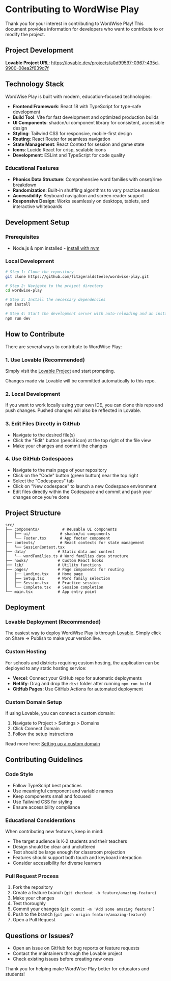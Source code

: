 # Contributing to WordWise Play

Thank you for your interest in contributing to WordWise Play! This document provides information for developers who want to contribute to or modify the project.

## Project Development

**Lovable Project URL**: https://lovable.dev/projects/a0d99597-0967-435d-9900-08ea2f639d7f

## Technology Stack

WordWise Play is built with modern, education-focused technologies:

- **Frontend Framework**: React 18 with TypeScript for type-safe development
- **Build Tool**: Vite for fast development and optimized production builds
- **UI Components**: shadcn/ui component library for consistent, accessible design
- **Styling**: Tailwind CSS for responsive, mobile-first design
- **Routing**: React Router for seamless navigation
- **State Management**: React Context for session and game state
- **Icons**: Lucide React for crisp, scalable icons
- **Development**: ESLint and TypeScript for code quality

### Educational Features

- **Phonics Data Structure**: Comprehensive word families with onset/rime breakdown
- **Randomization**: Built-in shuffling algorithms to vary practice sessions
- **Accessibility**: Keyboard navigation and screen reader support
- **Responsive Design**: Works seamlessly on desktops, tablets, and interactive whiteboards

## Development Setup

### Prerequisites

- Node.js & npm installed - [install with nvm](https://github.com/nvm-sh/nvm#installing-and-updating)

### Local Development

```sh
# Step 1: Clone the repository
git clone https://github.com/fitzgeraldsteele/wordwise-play.git

# Step 2: Navigate to the project directory
cd wordwise-play

# Step 3: Install the necessary dependencies
npm install

# Step 4: Start the development server with auto-reloading and an instant preview
npm run dev
```

## How to Contribute

There are several ways to contribute to WordWise Play:

### 1. Use Lovable (Recommended)

Simply visit the [Lovable Project](https://lovable.dev/projects/a0d99597-0967-435d-9900-08ea2f639d7f) and start prompting.

Changes made via Lovable will be committed automatically to this repo.

### 2. Local Development

If you want to work locally using your own IDE, you can clone this repo and push changes. Pushed changes will also be reflected in Lovable.

### 3. Edit Files Directly in GitHub

- Navigate to the desired file(s)
- Click the "Edit" button (pencil icon) at the top right of the file view
- Make your changes and commit the changes

### 4. Use GitHub Codespaces

- Navigate to the main page of your repository
- Click on the "Code" button (green button) near the top right
- Select the "Codespaces" tab
- Click on "New codespace" to launch a new Codespace environment
- Edit files directly within the Codespace and commit and push your changes once you're done

## Project Structure

```
src/
├── components/          # Reusable UI components
│   ├── ui/             # shadcn/ui components
│   └── Footer.tsx      # App footer component
├── contexts/           # React contexts for state management
│   └── SessionContext.tsx
├── data/              # Static data and content
│   └── wordFamilies.ts # Word families data structure
├── hooks/             # Custom React hooks
├── lib/               # Utility functions
├── pages/             # Page components for routing
│   ├── Landing.tsx    # Home page
│   ├── Setup.tsx      # Word family selection
│   ├── Session.tsx    # Practice session
│   └── Complete.tsx   # Session completion
└── main.tsx           # App entry point
```

## Deployment

### Lovable Deployment (Recommended)

The easiest way to deploy WordWise Play is through [Lovable](https://lovable.dev/projects/a0d99597-0967-435d-9900-08ea2f639d7f). Simply click on Share → Publish to make your version live.

### Custom Hosting

For schools and districts requiring custom hosting, the application can be deployed to any static hosting service:

- **Vercel**: Connect your GitHub repo for automatic deployments
- **Netlify**: Drag and drop the `dist` folder after running `npm run build`
- **GitHub Pages**: Use GitHub Actions for automated deployment

### Custom Domain Setup

If using Lovable, you can connect a custom domain:

1. Navigate to Project > Settings > Domains
2. Click Connect Domain
3. Follow the setup instructions

Read more here: [Setting up a custom domain](https://docs.lovable.dev/tips-tricks/custom-domain#step-by-step-guide)

## Contributing Guidelines

### Code Style

- Follow TypeScript best practices
- Use meaningful component and variable names
- Keep components small and focused
- Use Tailwind CSS for styling
- Ensure accessibility compliance

### Educational Considerations

When contributing new features, keep in mind:

- The target audience is K-2 students and their teachers
- Design should be clear and uncluttered
- Text should be large enough for classroom projection
- Features should support both touch and keyboard interaction
- Consider accessibility for diverse learners

### Pull Request Process

1. Fork the repository
2. Create a feature branch (`git checkout -b feature/amazing-feature`)
3. Make your changes
4. Test thoroughly
5. Commit your changes (`git commit -m 'Add some amazing feature'`)
6. Push to the branch (`git push origin feature/amazing-feature`)
7. Open a Pull Request

## Questions or Issues?

- Open an issue on GitHub for bug reports or feature requests
- Contact the maintainers through the Lovable project
- Check existing issues before creating new ones

Thank you for helping make WordWise Play better for educators and students!